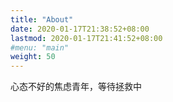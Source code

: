 ```yaml
---
title: "About"
date: 2020-01-17T21:38:52+08:00
lastmod: 2020-01-17T21:41:52+08:00
#menu: "main"
weight: 50
---
```

心态不好的焦虑青年，等待拯救中


